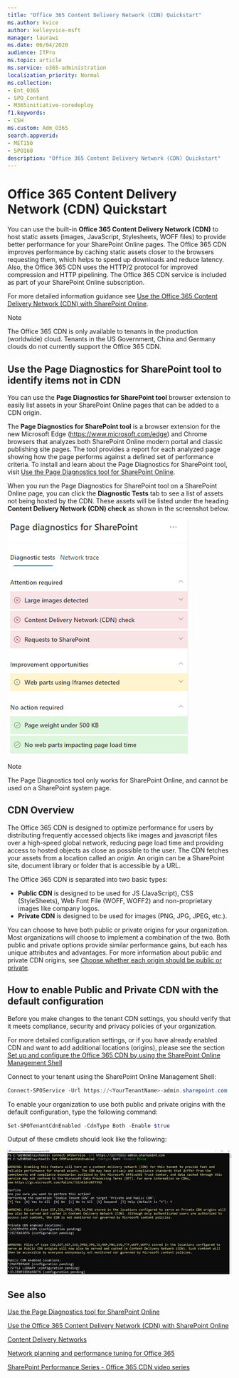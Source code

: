 ```yaml
---
title: "Office 365 Content Delivery Network (CDN) Quickstart"
ms.author: kvice
author: kelleyvice-msft
manager: laurawi
ms.date: 06/04/2020
audience: ITPro
ms.topic: article
ms.service: o365-administration
localization_priority: Normal
ms.collection: 
- Ent_O365
- SPO_Content
- M365initiative-coredeploy
f1.keywords:
- CSH
ms.custom: Adm_O365
search.appverid:
- MET150
- SPO160
description: "Office 365 Content Delivery Network (CDN) Quickstart"
---
```


# Office 365 Content Delivery Network (CDN) Quickstart

You can use the built-in **Office 365 Content Delivery Network (CDN)** to host static assets (images, JavaScript, Stylesheets, WOFF files) to provide better performance for your SharePoint Online pages. The Office 365 CDN improves performance by caching static assets closer to the browsers requesting them, which helps to speed up downloads and reduce latency. Also, the Office 365 CDN uses the HTTP/2 protocol for improved compression and HTTP pipelining. The Office 365 CDN service is included as part of your SharePoint Online subscription.

For more detailed information guidance see [Use the Office 365 Content Delivery Network (CDN) with SharePoint Online](use-microsoft-365-cdn-with-spo.md).

>[!NOTE]
>The Office 365 CDN is only available to tenants in the production (worldwide) cloud. Tenants in the US Government, China and Germany clouds do not currently support the Office 365 CDN.

## Use the Page Diagnostics for SharePoint tool to identify items not in CDN

You can use the **Page Diagnostics for SharePoint tool** browser extension to easily list assets in your SharePoint Online pages that can be added to a CDN origin.

The **Page Diagnostics for SharePoint tool** is a browser extension for the new Microsoft Edge (https://www.microsoft.com/edge) and Chrome browsers that analyzes both SharePoint Online modern portal and classic publishing site pages. The tool provides a report for each analyzed page showing how the page performs against a defined set of performance criteria. To install and learn about the Page Diagnostics for SharePoint tool, visit [Use the Page Diagnostics tool for SharePoint Online](https://aka.ms/perftool).

When you run the Page Diagnostics for SharePoint tool on a SharePoint Online page, you can click the **Diagnostic Tests** tab to see a list of assets not being hosted by the CDN. These assets will be listed under the heading **Content Delivery Network (CDN) check** as shown in the screenshot below.

![Page diagnostics](../media/page-diagnostics-for-spo/pagediag-results-general.PNG)

>[!NOTE]
>The Page Diagnostics tool only works for SharePoint Online, and cannot be used on a SharePoint system page.

## CDN Overview

The Office 365 CDN is designed to optimize performance for users by distributing frequently accessed objects like images and javascript files over a high-speed global network, reducing page load time and providing access to hosted objects as close as possible to the user. The CDN fetches your assets from a location called an _origin_. An origin can be a SharePoint site, document library or folder that is accessible by a URL.

The Office 365 CDN is separated into two basic types:

- **Public CDN** is designed to be used for JS (JavaScript), CSS (StyleSheets), Web Font File (WOFF, WOFF2) and non-proprietary images like company logos.
- **Private CDN** is designed to be used for images (PNG, JPG, JPEG, etc.).

You can choose to have both public or private origins for your organization. Most organizations will choose to implement a combination of the two. Both public and private options provide similar performance gains, but each has unique attributes and advantages. For more information about public and private CDN origins, see [Choose whether each origin should be public or private](use-microsoft-365-cdn-with-spo.md#CDNOriginChoosePublicPrivate).

## How to enable Public and Private CDN with the default configuration
Before you make changes to the tenant CDN settings, you should verify that it meets compliance, security and privacy policies of your organization.

For more detailed configuration settings, or if you have already enabled CDN and want to add additional locations (origins), please see the section [Set up and configure the Office 365 CDN by using the SharePoint Online Management Shell](use-microsoft-365-cdn-with-spo.md#set-up-and-configure-the-office-365-cdn-by-using-the-sharepoint-online-management-shell)

Connect to your tenant using the SharePoint Online Management Shell:

```PowerShell
Connect-SPOService -Url https://<YourTenantName>-admin.sharepoint.com
```

To enable your organization to use both public and private origins with the default configuration, type the following command:

```PowerShell
Set-SPOTenantCdnEnabled -CdnType Both -Enable $true
```

Output of these cmdlets should look like the following:

![Output of Set-SPOTenantCdnEnabled](../media/O365-CDN/o365-cdn-enable-output.png)

## See also

[Use the Page Diagnostics tool for SharePoint Online](https://aka.ms/perftool)

[Use the Office 365 Content Delivery Network (CDN) with SharePoint Online](use-microsoft-365-cdn-with-spo.md)

[Content Delivery Networks](https://aka.ms/o365cdns)

[Network planning and performance tuning for Office 365](https://aka.ms/tune)

[SharePoint Performance Series - Office 365 CDN video series](https://www.youtube.com/playlist?list=PLR9nK3mnD-OWMfr1BA9mr5oCw2aJXw4WA)
